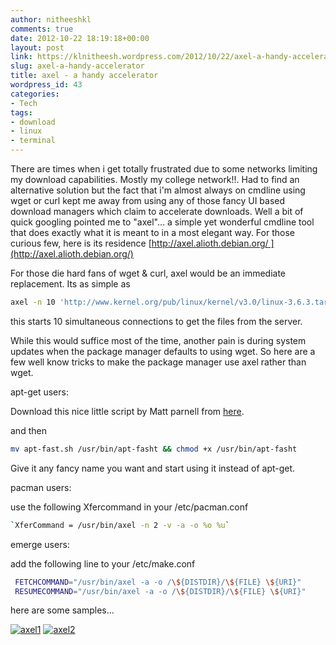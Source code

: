 ```yaml
---
author: nitheeshkl
comments: true
date: 2012-10-22 18:19:18+00:00
layout: post
link: https://klnitheesh.wordpress.com/2012/10/22/axel-a-handy-accelerator/
slug: axel-a-handy-accelerator
title: axel - a handy accelerator
wordpress_id: 43
categories:
- Tech
tags:
- download
- linux
- terminal
---
```


There are times when i get totally frustrated due to some networks limiting my download capabilities. Mostly my college network!!. Had to find an alternative solution but the fact that i'm almost always on cmdline using wget or curl kept me away from using any of those fancy UI based download managers which claim to accelerate downloads. Well a bit of quick googling pointed me to "axel"... a simple yet wonderful cmdline tool that does exactly what it is meant to in a most elegant way. For those curious few, here is its residence [http://axel.alioth.debian.org/ ](http://axel.alioth.debian.org/)

For those die hard fans of wget &amp; curl, axel would be an immediate replacement. Its as simple as

```bash
axel -n 10 'http://www.kernel.org/pub/linux/kernel/v3.0/linux-3.6.3.tar.bz2'
```

this starts 10 simultaneous connections to get the files from the server.

While this would suffice most of the time, another pain is during system updates when the package manager defaults to using wget. So here are a few well know tricks to make the package manager use axel rather than wget.



apt-get users:

Download this nice little script by Matt parnell from [here](http://www.mattparnell.com/linux/apt-fast/apt-fast.sh).

and then

```bash
mv apt-fast.sh /usr/bin/apt-fasht && chmod +x /usr/bin/apt-fasht
```

Give it any fancy name you want and start using it instead of apt-get.



pacman users:

use the following Xfercommand in your /etc/pacman.conf

```bash
`XferCommand = /usr/bin/axel -n 2 -v -a -o %o %u`
```

emerge users:

add the following line to your /etc/make.conf



```bash    
 FETCHCOMMAND="/usr/bin/axel -a -o /\${DISTDIR}/\${FILE} \${URI}"
 RESUMECOMMAND="/usr/bin/axel -a -o /\${DISTDIR}/\${FILE} \${URI}"
```
 


here are some samples...

[![axel1](http://klnitheesh.files.wordpress.com/2014/06/axel1.jpg?w=300)](https://klnitheesh.files.wordpress.com/2014/06/axel1.jpg) [![axel2](http://klnitheesh.files.wordpress.com/2014/06/axel2.jpg?w=300)](https://klnitheesh.files.wordpress.com/2014/06/axel2.jpg)


